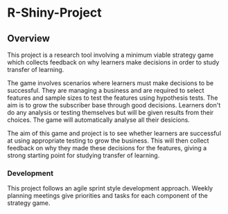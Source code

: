 # R-Shiny-Project

## Overview
This project is a research tool involving a minimum viable strategy game which collects feedback on why learners make decisions in order to study transfer of learning.

The game involves scenarios where learners must make decisions to be successful. They are managing a business and are required to select features and sample sizes to test the features using hypothesis tests. The aim is to grow the subscriber base through good decisions. Learners don't do any analysis or testing themselves but will be given results from their choices. The game will automatically analyse all their desicions.

The aim of this game and project is to see whether learners are successful at using appropriate testing to grow the business. This will then collect feedback on why they made these decisions for the features, giving a strong starting point for studying transfer of learning.

### Development
This project follows an agile sprint style development approach. Weekly planning meetings give priorities and tasks for each component of the strategy game.


